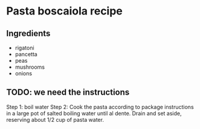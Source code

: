 # Pasta boscaiola recipe


## Ingredients

- rigatoni
- pancetta
- peas
- mushrooms
- onions


## TODO: we need the instructions

Step 1: boil water
Step 2: Cook the pasta according to package instructions in a large pot of salted boiling water until al dente. Drain and set aside, reserving about 1/2 cup of pasta water.